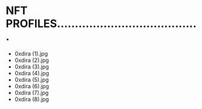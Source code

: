# NFT PROFILES........................................
- 0xdira (1).jpg
- 0xdira (2).jpg
- 0xdira (3).jpg
- 0xdira (4).jpg
- 0xdira (5).jpg
- 0xdira (6).jpg
- 0xdira (7).jpg
- 0xdira (8).jpg
